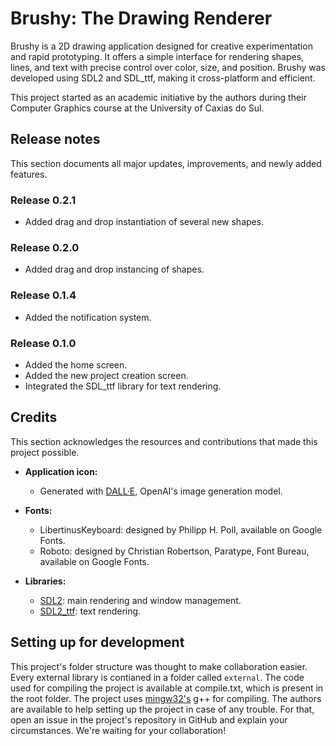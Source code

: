 # Brushy: The Drawing Renderer

Brushy is a 2D drawing application designed for creative experimentation and rapid prototyping. It offers a simple interface for rendering shapes, lines, and text with precise control over color, size, and position. Brushy was developed using SDL2 and SDL_ttf, making it cross-platform and efficient.

This project started as an academic initiative by the authors during their Computer Graphics course at the University of Caxias do Sul.



## Release notes
This section documents all major updates, improvements, and newly added features.

### Release 0.2.1
- Added drag and drop instantiation of several new shapes.

### Release 0.2.0
- Added drag and drop instancing of shapes.

### Release 0.1.4
- Added the notification system.

### Release 0.1.0
- Added the home screen.
- Added the new project creation screen.
- Integrated the SDL_ttf library for text rendering.



## Credits
This section acknowledges the resources and contributions that made this project possible.

- **Application icon:**
  - Generated with [DALL·E](https://openai.com/dall-e), OpenAI's image generation model.  

- **Fonts:**
  - LibertinusKeyboard: designed by Philipp H. Poll, available on Google Fonts.
  - Roboto: designed by Christian Robertson, Paratype, Font Bureau, available on Google Fonts.

- **Libraries:**
  - [SDL2](https://www.libsdl.org/): main rendering and window management.  
  - [SDL2_ttf](https://www.libsdl.org/projects/SDL_ttf/): text rendering.  

## Setting up for development
This project's folder structure was thought to make collaboration easier. Every external library is contianed in a folder called `external`. The code used for compiling the project is available at compile.txt, which is present in the root folder. The project uses [mingw32's](https://sourceforge.net/projects/mingw/) g++ for compiling. The authors are available to help setting up the project in case of any trouble. For that, open an issue in the project's repository in GitHub and explain your circumstances. We're waiting for your collaboration!